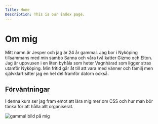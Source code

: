 ```yaml
---
Title: Home
Description: This is our index page.
---
```


Om mig
==========================

Mitt namn är Jesper och jag är 24 år gammal. Jag bor i Nyköping tillsammans med min sambo Sanna och våra två katter Gizmo och Elton. Jag är uppvuxen i en liten byhåla som heter Vagnhärad som ligger strax utanför Nyköping. Min fritid går åt till att vara med vänner och familj men självklart sitter jag en hel del framför datorn också.


Förväntningar
--------------
I denna kurs ser jag fram emot att lära mig mer om CSS och hur man bör tänka för att hålla allt organiserat.


![gammal bild på mig](%base_url%/image/JYH.png "En gammal bild på mig")
